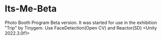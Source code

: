 # Its-Me-Beta
Photo Booth Program Beta version. It was started for use in the exhibition "Trip" by Tinygem. Use FaceDetection(Open CV) and Reactor(SD) &lt;Unity 2022.3.0f1>

